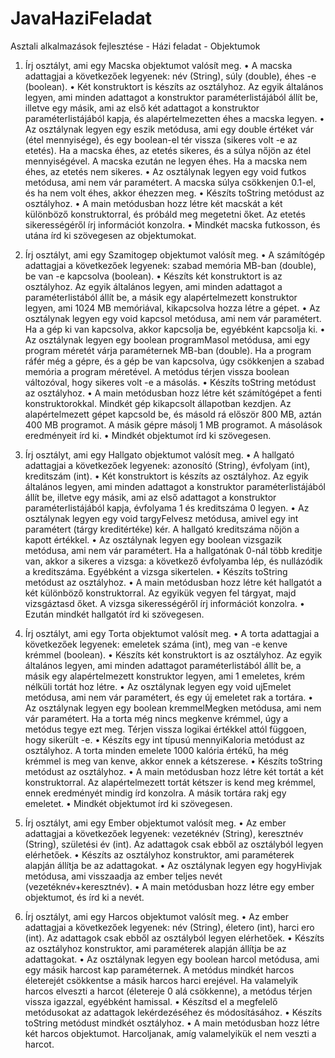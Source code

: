 # JavaHaziFeladat
Asztali alkalmazások fejlesztése - Házi feladat - Objektumok


1. Írj osztályt, ami egy Macska objektumot valósít meg.
• A macska adattagjai a következőek legyenek: név (String), súly (double), éhes -e (boolean).
• Két konstruktort is készíts az osztályhoz. Az egyik általános legyen, ami minden adattagot a konstruktor
paraméterlistájából állít be, illetve egy másik, ami az első két adattagot a konstruktor
paraméterlistájából kapja, és alapértelmezetten éhes a macska legyen.
• Az osztálynak legyen egy eszik metódusa, ami egy double értéket vár (étel mennyisége), és egy
boolean-el tér vissza (sikeres volt -e az etetés). Ha a macska éhes, az etetés sikeres, és a súlya nőjön az
étel mennyiségével. A macska ezután ne legyen éhes. Ha a macska nem éhes, az etetés nem sikeres.
• Az osztálynak legyen egy void futkos metódusa, ami nem vár paramétert. A macska súlya csökkenjen
0.1-el, és ha nem volt éhes, akkor éhezzen meg.
• Készíts toString metódust az osztályhoz.
• A main metódusban hozz létre két macskát a két különböző konstruktorral, és próbáld meg megetetni
őket. Az etetés sikerességéről írj információt konzolra.
• Mindkét macska futkosson, és utána írd ki szövegesen az objektumokat.
2. Írj osztályt, ami egy Szamitogep objektumot valósít meg.
• A számítógép adattagjai a következőek legyenek: szabad memória MB-ban (double), be van -e
kapcsolva (boolean).
• Készíts két konstruktort is az osztályhoz. Az egyik általános legyen, ami minden adattagot a
paraméterlistából állít be, a másik egy alapértelmezett konstruktor legyen, ami 1024 MB memóriával,
kikapcsolva hozza létre a gépet.
• Az osztálynak legyen egy void kapcsol metódusa, ami nem vár paramétert. Ha a gép ki van kapcsolva,
akkor kapcsolja be, egyébként kapcsolja ki.
• Az osztálynak legyen egy boolean programMasol metódusa, ami egy program méretét várja
paraméternek MB-ban (double). Ha a program ráfér még a gépre, és a gép be van kapcsolva, úgy
csökkenjen a szabad memória a program méretével. A metódus térjen vissza boolean változóval, hogy
sikeres volt -e a másolás.
• Készíts toString metódust az osztályhoz.
• A main metódusban hozz létre két számítógépet a fenti konstruktorokkal. Mindkét gép kikapcsolt
állapotban kezdjen. Az alapértelmezett gépet kapcsold be, és másold rá először 800 MB, aztán 400 MB
programot. A másik gépre másolj 1 MB programot. A másolások eredményeit írd ki.
• Mindkét objektumot írd ki szövegesen.
3. Írj osztályt, ami egy Hallgato objektumot valósít meg.
• A hallgató adattagjai a következőek legyenek: azonosító (String), évfolyam (int), kreditszám (int).
• Két konstruktort is készíts az osztályhoz. Az egyik általános legyen, ami minden adattagot a konstruktor
paraméterlistájából állít be, illetve egy másik, ami az első adattagot a konstruktor paraméterlistájából
kapja, évfolyama 1 és kreditszáma 0 legyen.
• Az osztálynak legyen egy void targyFelvesz metódusa, amivel egy int paramétert (tárgy kreditértéke)
kér. A hallgató kreditszáma nőjön a kapott értékkel.
• Az osztálynak legyen egy boolean vizsgazik metódusa, ami nem vár paramétert. Ha a hallgatónak 0-nál
több kreditje van, akkor a sikeres a vizsga: a következő évfolyamba lép, és nullázódik a kreditszáma.
Egyébként a vizsga sikertelen.
• Készíts toString metódust az osztályhoz.
• A main metódusban hozz létre két hallgatót a két különböző konstruktorral. Az egyikük vegyen fel
tárgyat, majd vizsgáztasd őket. A vizsga sikerességéről írj információt konzolra.
• Ezután mindkét hallgatót írd ki szövegesen.

4. Írj osztályt, ami egy Torta objektumot valósít meg.
• A torta adattagjai a következőek legyenek: emeletek száma (int), meg van -e kenve krémmel
(boolean).
• Készíts két konstruktort is az osztályhoz. Az egyik általános legyen, ami minden adattagot
paraméterlistából állít be, a másik egy alapértelmezett konstruktor legyen, ami 1 emeletes, krém
nélküli tortát hoz létre.
• Az osztálynak legyen egy void ujEmelet metódusa, ami nem vár paramétert, és egy új emeletet rak a
tortára.
• Az osztálynak legyen egy boolean kremmelMegken metódusa, ami nem vár paramétert. Ha a torta
még nincs megkenve krémmel, úgy a metódus tegye ezt meg. Térjen vissza logikai értékkel attól
függoen, hogy sikerült -e.
• Készíts egy int típusú mennyiKaloria metódust az osztályhoz. A torta minden emelete 1000 kalória
értékű, ha még krémmel is meg van kenve, akkor ennek a kétszerese.
• Készíts toString metódust az osztályhoz.
• A main metódusban hozz létre két tortát a két konstruktorral. Az alapértelmezett tortát kétszer is
kend meg krémmel, ennek eredményét mindig írd konzolra. A másik tortára rakj egy emeletet.
• Mindkét objektumot írd ki szövegesen.
5. Írj osztályt, ami egy Ember objektumot valósít meg.
• Az ember adattagjai a következőek legyenek: vezetéknév (String), keresztnév (String), születési év
(int). Az adattagok csak ebből az osztályból legyen elérhetőek.
• Készíts az osztályhoz konstruktor, ami paraméterek alapján állítja be az adattagokat.
• Az osztálynak legyen egy hogyHivjak metódusa, ami visszaadja az ember teljes nevét
(vezetéknév+keresztnév).
• A main metódusban hozz létre egy ember objektumot, és írd ki a nevét.
6. Írj osztályt, ami egy Harcos objektumot valósít meg.
• Az ember adattagjai a következőek legyenek: név (String), életero (int), harci ero (int). Az adattagok
csak ebből az osztályból legyen elérhetőek.
• Készíts az osztályhoz konstruktor, ami paraméterek alapján állítja be az adattagokat.
• Az osztálynak legyen egy boolean harcol metódusa, ami egy másik harcost kap paraméternek. A
metódus mindkét harcos életerejét csökkentse a másik harcos harci erejével. Ha valamelyik harcos
elveszti a harcot (életereje 0 alá csökkenne), a metódus térjen vissza igazzal, egyébként hamissal.
• Készítsd el a megfelelő metódusokat az adattagok lekérdezéséhez és módosításához.
• Készíts toString metódust mindkét osztályhoz.
• A main metódusban hozz létre két harcos objektumot. Harcoljanak, amíg valamelyikük el nem veszti a
harcot.
